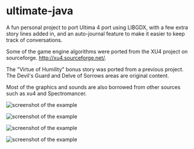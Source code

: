 ultimate-java
=========

A fun personal project to port Ultima 4 port using LIBGDX, with a few extra story lines added in, 
and an auto-journal feature to make it easier to keep track of conversations.

Some of the game engine algorithms were ported from the XU4 project on sourceforge.
http://xu4.sourceforge.net/.

The "Virtue of Humility" bonus story was ported from a previous project.
The Devil's Guard and Delve of Sorrows areas are original content.

Most of the graphics and sounds are also borrowed from other sources such as xu4 and Spectromancer.

![screenshot of the example](https://raw.github.com/pantinor/ultimate-java/master/shot4.png)

![screenshot of the example](https://raw.github.com/pantinor/ultimate-java/master/shot1.png)

![screenshot of the example](https://raw.github.com/pantinor/ultimate-java/master/shot2.png)

![screenshot of the example](https://raw.github.com/pantinor/ultimate-java/master/shot3.png)
